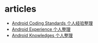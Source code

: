 # articles


* [Android Coding Standards 个人经验整理](Android_Coding_Standards/README.md)
* [Android Experience 个人整理](articles/Android_Experience.md)
* [Android Knowledges 个人整理](articles/Android_Knowledges.md)


